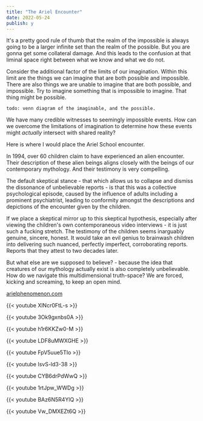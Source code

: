 ```yaml
---
title: "The Ariel Encounter"
date: 2022-05-24
publish: y
---
```


It's  a pretty good rule of thumb that the realm of the impossible is always going to be a larger infinite set than the realm of the possible.  But you are gonna get some collateral damage.  And this leads to the confusion at that liminal space right between what we know and what we do not. 

Consider the additional factor of the limits of our imagination.  Within this limit are the things we can imagine that are both possible and impossible.  There are also things we are unable to imagine that are both possible, and impossible. Try to imagine something that is impossible to imagine.  That thing might be possible.

```
todo: venn diagram of the imaginable, and the possible.
```


We have many credible witnesses to seemingly impossible events.  How can we overcome the limitations of imagination to determine how these events might *actually* intersect with shared reality?

Here is where I would place the Ariel School encounter.

In 1994, over 60 children claim to have experienced an alien encounter.  Their description of these alien beings aligns closely with the beings of our contemporary mythology. And their testimony is very compelling.

The default skeptical stance - that which allows us to collapse and dismiss the dissonance of unbelievable reports - is that this was a collective psychological episode, caused by the influence of adults including a prominent psychiatrist, leading to conformity amongst the descriptions and depictions of the encounter given by the children.

If we place a skeptical mirror up to this skeptical hypothesis, especially after viewing the children's own contemporaneous video interviews  - it is just such a fucking stretch. The testimony of the children seems inarguably genuine, sincere, honest.  It would take an evil genius to brainwash children into delivering such nuanced,  perfectly imperfect, corroborating reports.  Reports that they attest to two decades later.

But what else are we supposed to believe? - because the idea that creatures of our mythology actually exist is also completely unbelievable.  How do we navigate this multidimensional truth-space?  We are forced, kicking and screaming, to keep an open mind.

[arielphenomenon.com](https://arielphenomenon.com/)

{{< youtube XlNcr0FtL-s >}}

{{< youtube 3Ok9gxnbs0A >}}

{{< youtube h1r6KKZw0-M >}}

{{< youtube LDF8uMWXGHE >}}

{{< youtube FpV5uue5TIo >}}

{{< youtube IsvS-ld3-38 >}}

{{< youtube CYB6drPdWwQ >}}

{{< youtube 1rtJpw_WWDg >}}

{{< youtube BAz6N5R4YlQ >}}

{{< youtube Vw_DMXEZt6Q >}}

